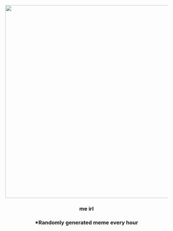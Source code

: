 <p align="center">
        <img src="https://i.redd.it/m30a03dodr991.jpg" width="600" height="600">
        </p>
        <h3 align="center">me irl</h3>
        <h3 align="center">*Randomly generated meme every hour</h3>
    